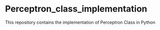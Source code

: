# Perceptron_class_implementation
This repository contains the implementation of Perceptron Class in Python
